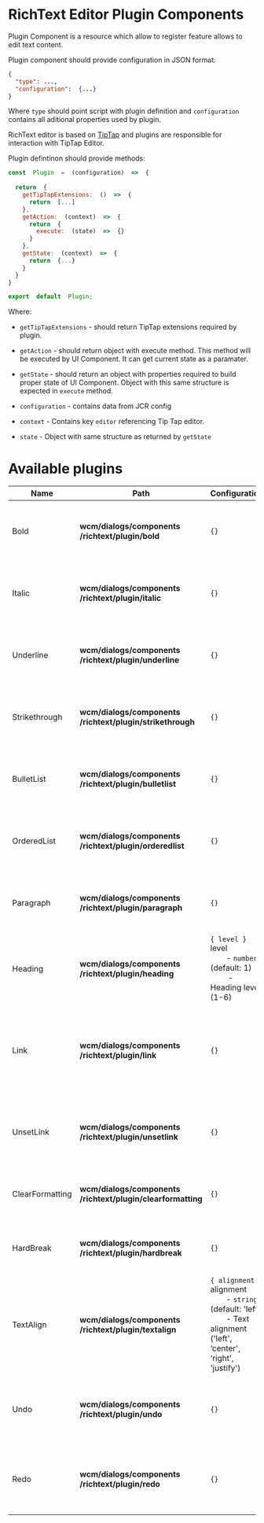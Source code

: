 

# RichText Editor Plugin Components
Plugin Component is a resource which allow to register feature allows to edit text content.

Plugin component should provide configuration in JSON format:

```json
{  
  "type": ...,  
  "configuration":  {...}  
}
```

Where `type` should point script with plugin definition and `configuration` contains all aditional properties used by plugin.

RichText editor is based on [TipTap](https://tiptap.dev/ "https://tiptap.dev/") and plugins are responsible for interaction with TipTap Editor.

Plugin defintinon should provide methods:

```js
const  Plugin  =  (configuration)  =>  {  
 
  return  {  
    getTipTapExtensions:  ()  =>  {  
      return  [...]  
    },    
    getAction:  (context)  =>  {  
      return  {
        execute:  (state)  =>  {}
      }  
    },  
    getState:  (context)  =>  {  
      return  {...}  
    }  
  }  
}  

export  default  Plugin;
```

Where:

- `getTipTapExtensions` - should return TipTap extensions required by plugin.

- `getAction` - should return object with execute method. This method will be executed by UI Component. It can get current state as a paramater.

- `getState` - should return an object with properties required to build proper state of UI Component. Object with this same structure is expected in `execute` method.

- `configuration` - contains data from JCR config

- `context` - Contains key `editor` referencing Tip Tap editor.

- `state` - Object with same structure as returned by `getState`

# Available plugins

| Name            | Path                                                            | Configuration                                                                                                                                            | Interfaces                                                                                                                            | Example Usage                                                                                                        |
|-----------------|-----------------------------------------------------------------|----------------------------------------------------------------------------------------------------------------------------------------------------------|---------------------------------------------------------------------------------------------------------------------------------------|----------------------------------------------------------------------------------------------------------------------|
| Bold            | **wcm/dialogs/components</br>/richtext/plugin/bold**            | `{}`                                                                                                                                                     | getAction: </br> ```{ execute({}) => {...} }``` </br> getState: </br> ``` { isActive: ... } ```                                       | ```"plugin": {"sling:resourceType": "wcm/dialogs/components/richtext/plugin/bold"}```                                |
| Italic          | **wcm/dialogs/components</br>/richtext/plugin/italic**          | `{}`                                                                                                                                                     | getAction: </br> ```{ execute({}) => {...} }``` </br> getState: </br> ``` { isActive: ... } ```                                       | ```"plugin": {"sling:resourceType": "wcm/dialogs/components/richtext/plugin/italic"}```                              |
| Underline       | **wcm/dialogs/components</br>/richtext/plugin/underline**       | `{}`                                                                                                                                                     | getAction: </br> ```{ execute({}) => {...} }``` </br> getState: </br> ``` { isActive: ... } ```                                       | ```"plugin": {"sling:resourceType": "wcm/dialogs/components/richtext/plugin/underline"}```                           |
| Strikethrough   | **wcm/dialogs/components</br>/richtext/plugin/strikethrough**   | `{}`                                                                                                                                                     | getAction: </br> ```{ execute({}) => {...} }``` </br> getState: </br> ``` { isActive: ... } ```                                       | ```"plugin": {"sling:resourceType": "wcm/dialogs/components/richtext/plugin/strikethrough"}```                       |
| BulletList      | **wcm/dialogs/components</br>/richtext/plugin/bulletlist**      | `{}`                                                                                                                                                     | getAction: </br> ```{ execute({}) => {...} }``` </br> getState: </br> ``` { isActive: ... } ```                                       | ```"plugin": {"sling:resourceType": "wcm/dialogs/components/richtext/plugin/bulletlist"}```                          |
| OrderedList     | **wcm/dialogs/components</br>/richtext/plugin/orderedlist**     | `{}`                                                                                                                                                     | getAction: </br> ```{ execute({}) => {...} }``` </br> getState: </br> ``` { isActive: ... } ```                                       | ```"plugin": {"sling:resourceType": "wcm/dialogs/components/richtext/plugin/orderedlist"}```                         |
| Paragraph       | **wcm/dialogs/components</br>/richtext/plugin/paragraph**       | `{}`                                                                                                                                                     | getAction: </br> ```{ execute({}) => {...} }``` </br> getState: </br> ``` { isActive: ... } ```                                       | ```"plugin": {"sling:resourceType": "wcm/dialogs/components/richtext/plugin/paragraph"}```                           |
| Heading         | **wcm/dialogs/components</br>/richtext/plugin/heading**         | `{ level }` </br> level </br> &emsp;&emsp;- `number` (default: 1) </br> &emsp;&emsp; - Heading level (1-6)                                               | getAction: </br> ```{ execute({}) => {...} }``` </br> getState: </br> ``` { isActive: ... } ```                                       | ```"plugin": {"sling:resourceType": "wcm/dialogs/components/richtext/plugin/heading", "level": "3"}```               |
| Link            | **wcm/dialogs/components</br>/richtext/plugin/link**            | `{}`                                                                                                                                                     | getAction: </br> ```{ execute({ href, target }) => {...} }``` </br> getState: </br> ``` { isActive: ..., href: ..., target: ... } ``` | ```"plugin": {"sling:resourceType": "wcm/dialogs/components/richtext/plugin/link"}```                                |
| UnsetLink       | **wcm/dialogs/components</br>/richtext/plugin/unsetlink**       | `{}`                                                                                                                                                     | getAction: </br> ```{ execute({}) => {...} }``` </br> getState: </br> ``` { isDisabled: ... } ```                                     | ```"plugin": {"sling:resourceType": "wcm/dialogs/components/richtext/plugin/unsetlink"}```                           |
| ClearFormatting | **wcm/dialogs/components</br>/richtext/plugin/clearformatting** | `{}`                                                                                                                                                     | getAction: </br> ```{ execute({}) => {...} }``` </br> getState: </br> ``` {} ```                                                      | ```"plugin": {"sling:resourceType": "wcm/dialogs/components/richtext/plugin/clearformatting"}```                     |
| HardBreak       | **wcm/dialogs/components</br>/richtext/plugin/hardbreak**       | `{}`                                                                                                                                                     | getAction: </br> ```{ execute({}) => {...} }``` </br> getState: </br> ``` {} ```                                                      | ```"plugin": {"sling:resourceType": "wcm/dialogs/components/richtext/plugin/hardbreak"}```                           |
| TextAlign       | **wcm/dialogs/components</br>/richtext/plugin/textalign**       | `{ alignment }` </br> alignment </br> &emsp;&emsp;- `string` (default: 'left') </br> &emsp;&emsp;- Text alignment ('left', ‘center', ‘right', 'justify') | getAction: </br> ```{ execute({}) => {...} }``` </br> getState: </br> ``` { isActive: ... } ```                                       | ```"plugin": {"sling:resourceType": "wcm/dialogs/components/richtext/plugin/textalignment", "alignment": "right"}``` |
| Undo            | **wcm/dialogs/components</br>/richtext/plugin/undo**            | `{}`                                                                                                                                                     | getAction: </br> ```{ execute({}) => {...} }``` </br> getState: </br> ``` { isDisabled: ... } ```                                     | ```"plugin": {"sling:resourceType": "wcm/dialogs/components/richtext/plugin/undo"}```                                |
| Redo            | **wcm/dialogs/components</br>/richtext/plugin/redo**            | `{}`                                                                                                                                                     | getAction: </br> ```{ execute({}) => {...} }``` </br> getState: </br> ``` { isDisabled: ... } ```                                     | ```"plugin": {"sling:resourceType": "wcm/dialogs/components/richtext/plugin/redo"}```                                |
